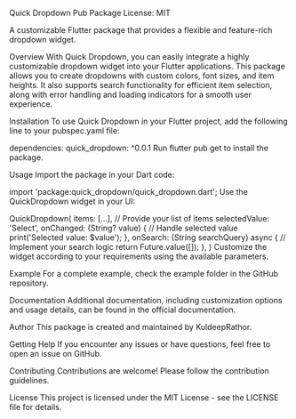 Quick Dropdown 
Pub Package License: MIT

A customizable Flutter package that provides a flexible and feature-rich dropdown widget.

Overview 
With Quick Dropdown, you can easily integrate a highly customizable dropdown widget into your Flutter applications. This package allows you to create dropdowns with custom colors, font sizes, and item heights. It also supports search functionality for efficient item selection, along with error handling and loading indicators for a smooth user experience.

Installation 
To use Quick Dropdown in your Flutter project, add the following line to your pubspec.yaml file:

dependencies:
  quick_dropdown: ^0.0.1
Run flutter pub get to install the package.

Usage 
Import the package in your Dart code:

import 'package:quick_dropdown/quick_dropdown.dart';
Use the QuickDropdown widget in your UI:

QuickDropdown(
  items: [...], // Provide your list of items
  selectedValue: 'Select',
  onChanged: (String? value) {
    // Handle selected value
    print('Selected value: $value');
  },
  onSearch: (String searchQuery) async {
    // Implement your search logic
    return Future.value([]);
  },
)
Customize the widget according to your requirements using the available parameters.

Example 
For a complete example, check the example folder in the GitHub repository.

Documentation 
Additional documentation, including customization options and usage details, can be found in the official documentation.

Author 
This package is created and maintained by KuldeepRathor.

Getting Help 
If you encounter any issues or have questions, feel free to open an issue on GitHub.

Contributing 
Contributions are welcome! Please follow the contribution guidelines.

License 
This project is licensed under the MIT License - see the LICENSE file for details.
